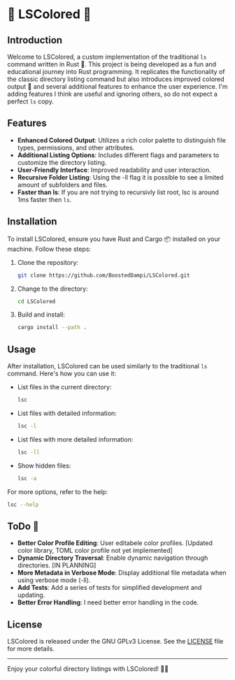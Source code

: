 # 📁 LSColored 🌈

## Introduction
Welcome to LSColored, a custom implementation of the traditional `ls` command written in Rust 🦀. This project is being developed as a fun and educational journey into Rust programming. It replicates the functionality of the classic directory listing command but also introduces improved colored output 🎨 and several additional features to enhance the user experience. I'm adding features I think are useful and ignoring others, so do not expect a perfect `ls` copy.

## Features
- **Enhanced Colored Output**: Utilizes a rich color palette to distinguish file types, permissions, and other attributes.
- **Additional Listing Options**: Includes different flags and parameters to customize the directory listing.
- **User-Friendly Interface**: Improved readability and user interaction.
- **Recursive Folder Listing**: Using the -ll flag it is possible to see a limited amount of subfolders and files.
- **Faster than ls**: If you are not trying to recursivly list root, lsc is around 1ms faster then `ls`.

## Installation
To install LSColored, ensure you have Rust and Cargo 📦 installed on your machine. Follow these steps:

1. Clone the repository:
   ```sh
   git clone https://github.com/BoostedDampi/LSColored.git
   ```
2. Change to the directory:
   ```sh
   cd LSColored
   ```
3. Build and install:
   ```sh
   cargo install --path .
   ```

## Usage
After installation, LSColored can be used similarly to the traditional `ls` command. Here's how you can use it:

- List files in the current directory:
  ```sh
  lsc
  ```
- List files with detailed information:
  ```sh
  lsc -l
  ```
- List files with more detailed information:
  ```sh
  lsc -ll
  ```
- Show hidden files:
  ```sh
  lsc -a
  ```

For more options, refer to the help:
```sh
lsc --help
```

## ToDo 📝
- **Better Color Profile Editing**: User editabele color profiles. [Updated color library, TOML color profile not yet implemented]
- **Dynamic Directory Traversal**: Enable dynamic navigation through directories. [IN PLANNING]
- **More Metadata in Verbose Mode**: Display additional file metadata when using verbose mode (-ll).
- **Add Tests**: Add a series of tests for simplified development and updating.
- **Better Error Handling**: I need better error handling in the code.

## License
LSColored is released under the GNU GPLv3 License. See the [LICENSE](LICENSE) file for more details.

---

Enjoy your colorful directory listings with LSColored! 🎉📂
